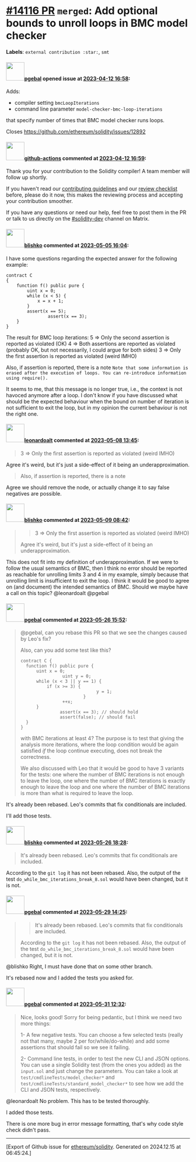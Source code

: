 # [\#14116 PR](https://github.com/ethereum/solidity/pull/14116) `merged`: Add optional bounds to unroll loops in BMC model checker
**Labels**: `external contribution :star:`, `smt`


#### <img src="https://avatars.githubusercontent.com/u/23142088?u=5d4bf7b0dd787e74d3a26cda1cb2d0f5c109da20&v=4" width="50">[pgebal](https://github.com/pgebal) opened issue at [2023-04-12 16:58](https://github.com/ethereum/solidity/pull/14116):

Adds:
 - compiler setting `bmcLoopIterations`
 - command line parameter `model-checker-bmc-loop-iterations`
 
 that specify number of times that BMC model checker runs loops.

Closes https://github.com/ethereum/solidity/issues/12892

#### <img src="https://avatars.githubusercontent.com/in/15368?v=4" width="50">[github-actions](https://github.com/apps/github-actions) commented at [2023-04-12 16:59](https://github.com/ethereum/solidity/pull/14116#issuecomment-1505615690):

Thank you for your contribution to the Solidity compiler! A team member will follow up shortly.

If you haven't read our [contributing guidelines](https://docs.soliditylang.org/en/latest/contributing.html) and our [review checklist](https://github.com/ethereum/solidity/blob/develop/ReviewChecklist.md) before, please do it now, this makes the reviewing process and accepting your contribution smoother.

If you have any questions or need our help, feel free to post them in the PR or talk to us directly on the [#solidity-dev](https://matrix.to/#/#ethereum_solidity-dev:gitter.im) channel on Matrix.

#### <img src="https://avatars.githubusercontent.com/u/16404346?v=4" width="50">[blishko](https://github.com/blishko) commented at [2023-05-05 16:04](https://github.com/ethereum/solidity/pull/14116#issuecomment-1536469738):

I have some questions regarding the expected answer for the following example:
```
contract C
{
	function f() public pure {
		uint x = 0;
		while (x < 5) {
			x = x + 1;
		}
		assert(x == 5);
                assert(x == 3);
	}
}
```
The result for BMC loop iterations:
5 => Only the second assertion is reported as violated (OK)
4 => Both assertions are reported as violated (probably OK, but not necessarily, I could argue for both sides)
3 => Only the first assertion is reported as violated (weird  IMHO)

Also, if assertion is reported, there is a note
`Note that some information is erased after the execution of loops.
You can re-introduce information using require().`

It seems to me, that this message is no longer true, i.e., the context is not havoced anymore after a loop.
I don't know if you have discussed what should be the expected behaviour when the bound on number of iteration is not sufficient to exit the loop, but in my opinion the current behaviour is not the right one.

#### <img src="https://avatars.githubusercontent.com/u/504195?u=ce2facd14af9fd474ebff49f0d44891f56f7500f&v=4" width="50">[leonardoalt](https://github.com/leonardoalt) commented at [2023-05-08 13:45](https://github.com/ethereum/solidity/pull/14116#issuecomment-1538387615):

>  3 => Only the first assertion is reported as violated (weird IMHO)

Agree it's weird, but it's just a side-effect of it being an underapproximation.

> Also, if assertion is reported, there is a note

Agree we should remove the node, or actually change it to say false negatives are possible.

#### <img src="https://avatars.githubusercontent.com/u/16404346?v=4" width="50">[blishko](https://github.com/blishko) commented at [2023-05-09 08:42](https://github.com/ethereum/solidity/pull/14116#issuecomment-1539701141):

> > 3 => Only the first assertion is reported as violated (weird IMHO)
> 
> Agree it's weird, but it's just a side-effect of it being an underapproximation.

This does not fit into my definition of underapproximation. If we were to follow the usual semantics of BMC, then I think no error should be reported as reachable for unrolling limits 3 and 4 in my example, simply because that unrolling limit is insufficient to exit the loop. I think it would be good to agree on (and document) the intended semantics of BMC.
Should we maybe have a call on this topic? @leonardoalt @pgebal

#### <img src="https://avatars.githubusercontent.com/u/23142088?u=5d4bf7b0dd787e74d3a26cda1cb2d0f5c109da20&v=4" width="50">[pgebal](https://github.com/pgebal) commented at [2023-05-26 15:52](https://github.com/ethereum/solidity/pull/14116#issuecomment-1564595779):

> @pgebal, can you rebase this PR so that we see the changes caused by Leo's fix?
> 
> Also, can you add some test like this?
> 
> ```
> contract C {
> 	function f() public pure {
> 		uint x = 0;
>                 uint y = 0;
> 		while (x < 3 || y == 1) {
> 			if (x >= 3) {
>                              y = 1;
>                         }
>                 ++x;
> 		}
>                assert(x == 3); // should hold
>                assert(false); // should fail
> 	}
> }
> ```
> 
> with BMC iterations at least 4? The purpose is to test that giving the analysis more iterations, where the loop condition would be again satisfied _if_ the loop continue executing, does not break the correctness.
> 
> We also discussed with Leo that it would be good to have 3 variants for the tests: one where the number of BMC iterations is not enough to leave the loop, one where the number of BMC iterations is exactly enough to leave the loop and one where the number of BMC iterations is more than what is required to leave the loop.

It's already been rebased. Leo's commits that fix conditionals are included.

I'll add those tests.

#### <img src="https://avatars.githubusercontent.com/u/16404346?v=4" width="50">[blishko](https://github.com/blishko) commented at [2023-05-26 18:28](https://github.com/ethereum/solidity/pull/14116#issuecomment-1564772772):

> It's already been rebased. Leo's commits that fix conditionals are included.

According to the `git log` it has not been rebased. Also, the output of the test `do_while_bmc_iterations_break_8.sol` would have been changed, but it is not.

#### <img src="https://avatars.githubusercontent.com/u/23142088?u=5d4bf7b0dd787e74d3a26cda1cb2d0f5c109da20&v=4" width="50">[pgebal](https://github.com/pgebal) commented at [2023-05-29 14:25](https://github.com/ethereum/solidity/pull/14116#issuecomment-1567208745):

> > It's already been rebased. Leo's commits that fix conditionals are included.
> 
> According to the `git log` it has not been rebased. Also, the output of the test `do_while_bmc_iterations_break_8.sol` would have been changed, but it is not.

@blishko Right, I must have done that on some other branch.

It's rebased now and I added the tests you asked for.

#### <img src="https://avatars.githubusercontent.com/u/23142088?u=5d4bf7b0dd787e74d3a26cda1cb2d0f5c109da20&v=4" width="50">[pgebal](https://github.com/pgebal) commented at [2023-05-31 12:32](https://github.com/ethereum/solidity/pull/14116#issuecomment-1570149259):

> Nice, looks good! Sorry for being pedantic, but I think we need two more things:
> 
> 1- A few negative tests. You can choose a few selected tests (really not that many, maybe 2 per for/while/do-while) and add some assertions that should fail so we see it failing.
> 
> 2- Command line tests, in order to test the new CLI and JSON options. You can use a single Solidity test (from the ones you added) as the `input.sol` and just change the parameters. You can take a look at `test/cmdlineTests/model_checker*` and `test/cmdlineTests/standard_model_checker*` to see how we add the CLI and JSON tests, respectively.

@leonardoalt 
No problem. This has to be tested thoroughly.

I added those tests.

There is one more bug in error message formatting, that's why code style check didn't pass.


-------------------------------------------------------------------------------



[Export of Github issue for [ethereum/solidity](https://github.com/ethereum/solidity). Generated on 2024.12.15 at 06:45:24.]
